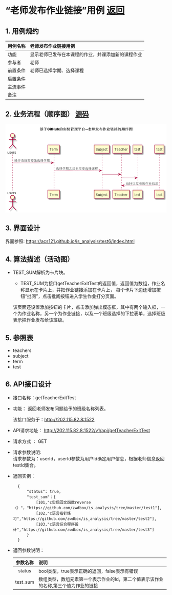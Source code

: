 # “老师发布作业链接”用例 [返回](./README.md)
## 1. 用例规约


|用例名称|老师发布作业链接用例|
|-------|:-------------|
|功能|显示老师已发布在本课程的作业，并课添加新的课程作业|
|参与者|老师|
|前置条件|老师已选择学期、选择课程|
|后置条件| |
|主流事件| |
|备注| |

## 2. 业务流程（顺序图） [源码](./src/teacherPublishWorks.puml)
![](./images/teacherPublishWorks.png) 

## 3. 界面设计
界面参照: https://acs121.github.io/is_analysis/test6/index.html

## 4. 算法描述（活动图）

- TEST_SUM解析为卡片块。
  - TEST_SUM为接口getTeacherExitTest的返回值，返回值为数组，作业名称显示在卡片上，并把作业链接添加在卡片上，
  每个卡片下边还增加按钮“批阅”，点击批阅按钮进入学生作业打分页面。

  该页面还设置添加按钮的卡片，点击添加弹出模态框，其中有两个输入框，一个为作业名称，另一个为作业链接，以及一个班级选择的下拉表单，选择班级表示把作业发布给该班级。

## 5. 参照表

- teachers
- subject
- term
- test

## 6. API接口设计

- 接口名称：getTeacherExitTest
    
- 功能：
    返回老师发布问题给予的班级名称列表。   
    
    该接口服务于：http://202.115.82.8:1522
    
- API请求地址： 
    http://202.115.82.8:1522/v1/api/getTeacherExitTest

- 请求方式 ：
    GET  

- 请求参数说明:        
    请求参数为：userId，userId参数为用户Id确定用户信息，根据老师信息返回testId集合。
    
- 返回实例：

        {
            "status": true,
            "test_sum"：{
                [101,"c实现回文函数reverse（）"，"https://github.com/zwdbox/is_analysis/tree/master/test1"],
                [102,"c语言指针练习","https://github.com/zwdbox/is_analysis/tree/master/test2"],
                [103,"c语言综合程序设计","https://github.com/zwdbox/is_analysis/tree/master/test3"]
            }
        }
  
- 返回参数说明：    
 
  |参数名称|说明|
  |:---------:|:--------------------------------------------------------|      
  |status|bool类型，true表示正确的返回，false表示有错误|
  |test_sum|数组类型，数组元素第一个表示作业的Id，第二个值表示该作业的名称,第三个值为作业的链接|